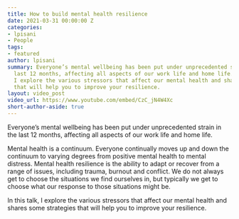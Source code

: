 ```yaml
---
title: How to build mental health resilience
date: 2021-03-31 00:00:00 Z
categories:
- lpisani
- People
tags:
- featured
author: lpisani
summary: Everyone’s mental wellbeing has been put under unprecedented strain in the
  last 12 months, affecting all aspects of our work life and home life. In this talk,
  I explore the various stressors that affect our mental health and shares some strategies
  that will help you to improve your resilience.
layout: video_post
video_url: https://www.youtube.com/embed/CzC_jN4W4Xc
short-author-aside: true
---
```


Everyone’s mental wellbeing has been put under unprecedented strain in the last 12 months, affecting all aspects of our work life and home life.

Mental health is a continuum. Everyone continually moves up and down the continuum to varying degrees from positive mental health to mental distress. Mental health resilience is the ability to adapt or recover from a range of issues, including trauma, burnout and conflict. We do not always get to choose the situations we find ourselves in, but typically we get to choose what our response to those situations might be.

In this talk, I explore the various stressors that affect our mental health and shares some strategies that will help you to improve your resilience.

